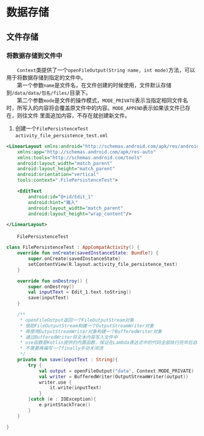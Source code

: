 # 数据存储
## 文件存储
### 将数据存储到文件中
&emsp;&emsp;```Context```类提供了一个```openFileOutput(String name, int mode)```方法，可以用于将数据存储到指定的文件中。  
&emsp;&emsp;第一个参数```name```是文件名，在文件创建的时候使用，文件默认存储到```/data/data/包名/files/```目录下。  
&emsp;&emsp;第二个参数```mode```是文件的操作模式，```MODE_PRIVATE```表示当指定相同文件名时，所写入的内容将会覆盖原文件中的内容。```MODE_APPEND```表示如果该文件已存在，则往文件
里面追加内容，不存在就创建新文件。  
1. 创建一个```FilePersistenceTest```   
```activity_file_persistence_test.xml```  
```xml
<LinearLayout xmlns:android="http://schemas.android.com/apk/res/android"
    xmlns:app="http://schemas.android.com/apk/res-auto"
    xmlns:tools="http://schemas.android.com/tools"
    android:layout_width="match_parent"
    android:layout_height="match_parent"
    android:orientation="vertical"
    tools:context=".FilePersistenceTest">

    <EditText
        android:id="@+id/Edit_1"
        android:hint="输入"
        android:layout_width="match_parent"
        android:layout_height="wrap_content"/>

</LinearLayout>
```

&emsp;&emsp;```FilePersistenceTest```  
```kotlin
class FilePersistenceTest : AppCompatActivity() {
    override fun onCreate(savedInstanceState: Bundle?) {
        super.onCreate(savedInstanceState)
        setContentView(R.layout.activity_file_persistence_test)
    }

    override fun onDestroy() {
        super.onDestroy()
        val inputText = Edit_1.text.toString()
        save(inputText)
    }

    /**
     * openFileOutput返回一个FileOutputStream对象
     * 借助FileOutputStream构建一个OutputStreamWriter对象
     * 再使用OutputStreamWriter对象构建一个BufferedWriter对象
     * 通过BufferedWriter将文本内容写入文件中
     * use函数是Kotlin提供的内置函数，保证在Lambda表达式中的代码全部执行完毕后自动将外层的流关闭
     * 不需要再编写一个finally手动关闭流
     */
    private fun save(inputText : String){
        try {
            val output = openFileOutput("data", Context.MODE_PRIVATE)
            val writer = BufferedWriter(OutputStreamWriter(output))
            writer.use {
                it.write(inputText)
            }
        }catch (e : IOException){
            e.printStackTrace()
        }
    }

}
```
